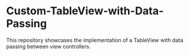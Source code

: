 # Custom-TableView-with-Data-Passing
This repository showcases the implementation of a TableView with data passing between view controllers. 
